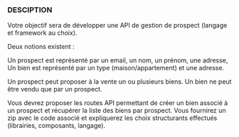 ### DESCIPTION

Votre objectif sera de développer une API de gestion de prospect (langage et framework au choix).

Deux notions existent :

Un prospect est représenté par un email, un nom, un prénom, une adresse,
Un bien est représenté par un type (maison/appartement) et une adresse.


Un prospect peut proposer à la vente un ou plusieurs biens. Un bien ne peut être vendu que par un prospect.

Vous devrez proposer les routes API permettant de créer un bien associé à un prospect et récupérer la liste des biens par prospect. Vous fournirez un zip avec le code associé et expliquerez les choix structurants effectués (librairies, composants, langage).
